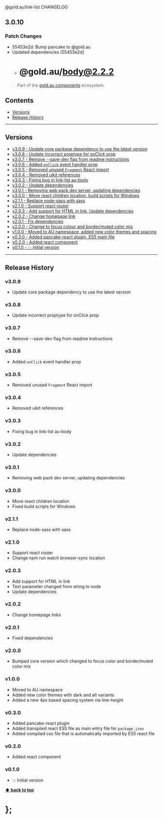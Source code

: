 @gold.au/link-list CHANGELOG

## 3.0.10

### Patch Changes

- 55453e2d: Bump pancake to @gold.au
- Updated dependencies [55453e2d]
  - # @gold.au/body@2.2.2

> Part of the [gold.au components](https://github.com/designsystemau/gold-design-system/) ecosystem.

## Contents

- [Versions](#install)
- [Release History](#release-history)

---

## Versions

- [v3.0.9 - Update core package dependency to use the latest version](#v309)
- [v3.0.8 - Update incorrect proptype for onClick prop](#v308)
- [v3.0.7 - Remove --save-dev flag from readme instructions](#v307)
- [v3.0.6 - Added `onClick` event handler prop](#v306)
- [v3.0.5 - Removed unused `Fragment` React import](#v305)
- [v3.0.4 - Removed uikit references](#v304)
- [v3.0.3 - Fixing bug in link-list au-body](#v303)
- [v3.0.2 - Update dependencies](#v302)
- [v3.0.1 - Removing web pack dev server, updating dependencies](#v301)
- [v3.0.0 - Move react children location, build scripts for Windows](#v300)
- [v2.1.1 - Replace node-sass with sass](#v211)
- [v2.1.0 - Support react router ](#v210)
- [v2.0.3 - Add support for HTML in link, Update dependencies ](#v203)
- [v2.0.2 - Change homepage link](#v202)
- [v2.0.1 - Fix dependencies](#v201)
- [v2.0.0 - Change to focus colour and border/muted color mix](#v200)
- [v1.0.0 - Moved to AU namespace, added new color themes and spacing](#v100)
- [v0.3.0 - Added pancake-react plugin, ES5 main file](#v030)
- [v0.2.0 - Added react component](#v020)
- [v0.1.0 - 💥 Initial version](#v010)

---

## Release History

### v3.0.9

- Update core package dependency to use the latest version

### v3.0.8

- Update incorrect proptype for onClick prop

### v3.0.7

- Remove --save-dev flag from readme instructions

### v3.0.6

- Added `onClick` event handler prop

### v3.0.5

- Removed unused `Fragment` React import

### v3.0.4

- Removed uikit references

### v3.0.3

- Fixing bug in link-list au-body

### v3.0.2

- Update dependencies

### v3.0.1

- Removing web pack dev server, updating dependencies

### v3.0.0

- Move react children location
- Fixed build scripts for Windows

### v2.1.1

- Replace node-sass with sass

### v2.1.0

- Support react router
- Change npm run watch browser-sync location

### v2.0.3

- Add support for HTML in link
- Text parameter changed from string to node
- Update dependencies

### v2.0.2

- Change homepage links

### v2.0.1

- Fixed dependencies

### v2.0.0

- Bumped core version which changed to focus color and border/muted color mix

### v1.0.0

- Moved to AU namespace
- Added new color themes with dark and alt variants
- Added a new 4px based spacing system via line-height

### v0.3.0

- Added pancake-react plugin
- Added transpiled react ES5 file as main entry file for `package.json`
- Added compiled css file that is automatically imported by ES5 react file

### v0.2.0

- Added react component

### v0.1.0

- 💥 Initial version

**[⬆ back to top](#contents)**

# };
